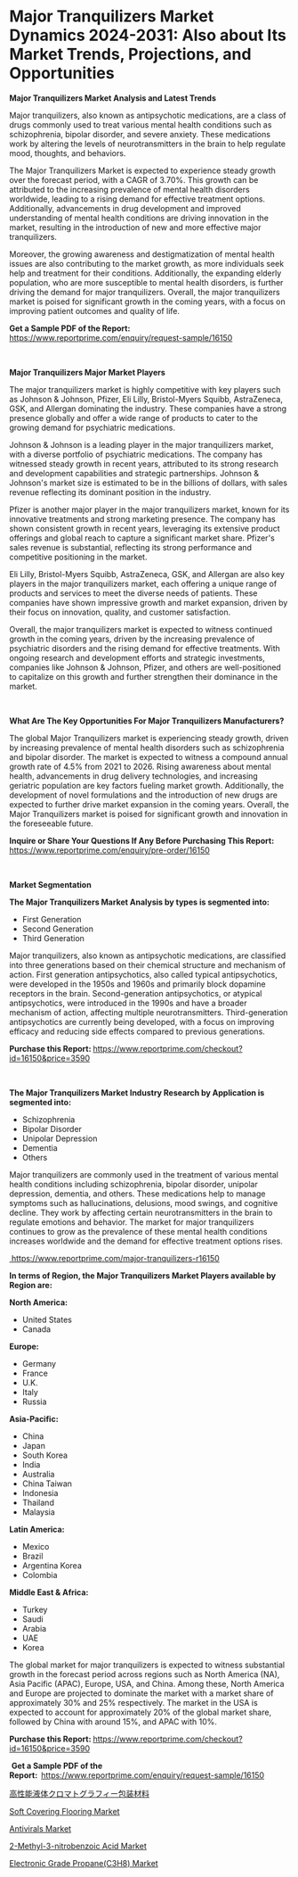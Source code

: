 <p><h1>Major Tranquilizers Market Dynamics 2024-2031: Also about Its Market Trends, Projections, and Opportunities</h1></p><p><strong>Major Tranquilizers Market Analysis and Latest Trends</strong></p>
<p><p>Major tranquilizers, also known as antipsychotic medications, are a class of drugs commonly used to treat various mental health conditions such as schizophrenia, bipolar disorder, and severe anxiety. These medications work by altering the levels of neurotransmitters in the brain to help regulate mood, thoughts, and behaviors.</p><p>The Major Tranquilizers Market is expected to experience steady growth over the forecast period, with a CAGR of 3.70%. This growth can be attributed to the increasing prevalence of mental health disorders worldwide, leading to a rising demand for effective treatment options. Additionally, advancements in drug development and improved understanding of mental health conditions are driving innovation in the market, resulting in the introduction of new and more effective major tranquilizers.</p><p>Moreover, the growing awareness and destigmatization of mental health issues are also contributing to the market growth, as more individuals seek help and treatment for their conditions. Additionally, the expanding elderly population, who are more susceptible to mental health disorders, is further driving the demand for major tranquilizers. Overall, the major tranquilizers market is poised for significant growth in the coming years, with a focus on improving patient outcomes and quality of life.</p></p>
<p><strong>Get a Sample PDF of the Report:&nbsp;</strong> <a href="https://www.reportprime.com/enquiry/request-sample/16150">https://www.reportprime.com/enquiry/request-sample/16150</a></p>
<p>&nbsp;</p>
<p><strong>Major Tranquilizers Major Market Players</strong></p>
<p><p>The major tranquilizers market is highly competitive with key players such as Johnson & Johnson, Pfizer, Eli Lilly, Bristol-Myers Squibb, AstraZeneca, GSK, and Allergan dominating the industry. These companies have a strong presence globally and offer a wide range of products to cater to the growing demand for psychiatric medications.</p><p>Johnson & Johnson is a leading player in the major tranquilizers market, with a diverse portfolio of psychiatric medications. The company has witnessed steady growth in recent years, attributed to its strong research and development capabilities and strategic partnerships. Johnson & Johnson's market size is estimated to be in the billions of dollars, with sales revenue reflecting its dominant position in the industry.</p><p>Pfizer is another major player in the major tranquilizers market, known for its innovative treatments and strong marketing presence. The company has shown consistent growth in recent years, leveraging its extensive product offerings and global reach to capture a significant market share. Pfizer's sales revenue is substantial, reflecting its strong performance and competitive positioning in the market.</p><p>Eli Lilly, Bristol-Myers Squibb, AstraZeneca, GSK, and Allergan are also key players in the major tranquilizers market, each offering a unique range of products and services to meet the diverse needs of patients. These companies have shown impressive growth and market expansion, driven by their focus on innovation, quality, and customer satisfaction.</p><p>Overall, the major tranquilizers market is expected to witness continued growth in the coming years, driven by the increasing prevalence of psychiatric disorders and the rising demand for effective treatments. With ongoing research and development efforts and strategic investments, companies like Johnson & Johnson, Pfizer, and others are well-positioned to capitalize on this growth and further strengthen their dominance in the market.</p></p>
<p>&nbsp;</p>
<p><strong>What Are The Key Opportunities For Major Tranquilizers Manufacturers?</strong></p>
<p><p>The global Major Tranquilizers market is experiencing steady growth, driven by increasing prevalence of mental health disorders such as schizophrenia and bipolar disorder. The market is expected to witness a compound annual growth rate of 4.5% from 2021 to 2026. Rising awareness about mental health, advancements in drug delivery technologies, and increasing geriatric population are key factors fueling market growth. Additionally, the development of novel formulations and the introduction of new drugs are expected to further drive market expansion in the coming years. Overall, the Major Tranquilizers market is poised for significant growth and innovation in the foreseeable future.</p></p>
<p><strong>Inquire or Share Your Questions If Any Before Purchasing This Report:</strong> <a href="https://www.reportprime.com/enquiry/pre-order/16150">https://www.reportprime.com/enquiry/pre-order/16150</a></p>
<p>&nbsp;</p>
<p><strong>Market Segmentation</strong></p>
<p><strong>The Major Tranquilizers Market Analysis by types is segmented into:</strong></p>
<p><ul><li>First Generation</li><li>Second Generation</li><li>Third Generation</li></ul></p>
<p><p>Major tranquilizers, also known as antipsychotic medications, are classified into three generations based on their chemical structure and mechanism of action. First generation antipsychotics, also called typical antipsychotics, were developed in the 1950s and 1960s and primarily block dopamine receptors in the brain. Second-generation antipsychotics, or atypical antipsychotics, were introduced in the 1990s and have a broader mechanism of action, affecting multiple neurotransmitters. Third-generation antipsychotics are currently being developed, with a focus on improving efficacy and reducing side effects compared to previous generations.</p></p>
<p><strong>Purchase this Report:&nbsp;</strong><a href="https://www.reportprime.com/checkout?id=16150&price=3590">https://www.reportprime.com/checkout?id=16150&price=3590</a></p>
<p>&nbsp;</p>
<p><strong>The Major Tranquilizers Market Industry Research by Application is segmented into:</strong></p>
<p><ul><li>Schizophrenia</li><li>Bipolar Disorder</li><li>Unipolar Depression</li><li>Dementia</li><li>Others</li></ul></p>
<p><p>Major tranquilizers are commonly used in the treatment of various mental health conditions including schizophrenia, bipolar disorder, unipolar depression, dementia, and others. These medications help to manage symptoms such as hallucinations, delusions, mood swings, and cognitive decline. They work by affecting certain neurotransmitters in the brain to regulate emotions and behavior. The market for major tranquilizers continues to grow as the prevalence of these mental health conditions increases worldwide and the demand for effective treatment options rises.</p></p>
<p><a href="https://www.reportprime.com/major-tranquilizers-r16150">&nbsp;https://www.reportprime.com/major-tranquilizers-r16150</a></p>
<p><strong>In terms of Region, the Major Tranquilizers Market Players available by Region are:</strong></p>
<p>
    <p> <strong> North America: </strong>
        <ul>
            <li>United States</li>
            <li>Canada</li>
        </ul>
        </p> 
    <p> <strong> Europe: </strong>
        <ul>
            <li>Germany</li>
            <li>France</li>
            <li>U.K.</li>
            <li>Italy</li>
            <li>Russia</li>
        </ul>
        </p> 
    <p> <strong> Asia-Pacific: </strong>
        <ul>
            <li>China</li>
            <li>Japan</li>
            <li>South Korea</li>
            <li>India</li>
            <li>Australia</li>
            <li>China Taiwan</li>
            <li>Indonesia</li>
            <li>Thailand</li>
            <li>Malaysia</li>
        </ul>
        </p> 
    <p> <strong> Latin America: </strong>
        <ul>
            <li>Mexico</li>
            <li>Brazil</li>
            <li>Argentina Korea</li>
            <li>Colombia</li>
        </ul>
        </p> 
    <p> <strong> Middle East & Africa: </strong>
        <ul>
            <li>Turkey</li>
            <li>Saudi</li>
            <li>Arabia</li>
            <li>UAE</li>
            <li>Korea</li>
        </ul>
    </p>
    </p>
<p><p>The global market for major tranquilizers is expected to witness substantial growth in the forecast period across regions such as North America (NA), Asia Pacific (APAC), Europe, USA, and China. Among these, North America and Europe are projected to dominate the market with a market share of approximately 30% and 25% respectively. The market in the USA is expected to account for approximately 20% of the global market share, followed by China with around 15%, and APAC with 10%.</p></p>
<p><strong>Purchase this Report: </strong><a href="https://www.reportprime.com/checkout?id=16150&price=3590">https://www.reportprime.com/checkout?id=16150&price=3590</a></p>
<p>&nbsp;<strong>Get a Sample PDF of the Report:&nbsp;&nbsp;</strong><a href="https://www.reportprime.com/enquiry/request-sample/16150">https://www.reportprime.com/enquiry/request-sample/16150</a></p>
<p><strong></strong></p>
<p><p><a href="https://github.com/nemesis2824/Market-Research-Report-List-1/blob/main/539182925880.md">高性能液体クロマトグラフィー包装材料</a></p><p><a href="https://issuu.com/reportprime-2/docs/soft-covering-flooring-market-size-2030.pptx">Soft Covering Flooring Market</a></p><p><a href="https://github.com/beatblasta/Market-Research-Report-List-2/blob/main/antivirals-market.md">Antivirals Market</a></p><p><a href="https://www.linkedin.com/pulse/decoding-2-methyl-3-nitrobenzoic-acid-market-deep-dive-ksnbc?trackingId=vvovBDByCDwZ%2B%2BwMIO8pig%3D%3D">2-Methyl-3-nitrobenzoic Acid Market</a></p><p><a href="https://www.linkedin.com/pulse/electronic-grade-propanec3h8-market-comprehensive-report-its-him9c?trackingId=rjdSOBxlBZYYSiouKzOFzg%3D%3D">Electronic Grade Propane(C3H8) Market</a></p></p>
